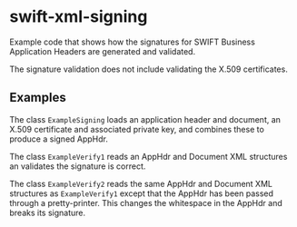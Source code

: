 # swift-xml-signing

Example code that shows how the signatures for SWIFT Business Application Headers are generated and validated.

The signature validation does not include validating the X.509 certificates.

## Examples

The class `ExampleSigning` loads an application header and document, an X.509 certificate and associated private key, and combines these to produce a signed AppHdr.

The class `ExampleVerify1` reads an AppHdr and Document XML structures an validates the signature is correct.

The class `ExampleVerify2` reads the same AppHdr and Document XML structures as `ExampleVerify1` except that the AppHdr has been passed through a pretty-printer. This changes the whitespace in the AppHdr and breaks its signature.
